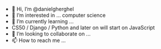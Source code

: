 - 👋 Hi, I’m @danielgherghel
- 👀 I’m interested in ... computer science
- 🌱 I’m currently learning ...
- CS50 / Django / Python and later on will start on JavaScript
- 💞️ I’m looking to collaborate on ...
- 📫 How to reach me ...

<!---
danielgherghel/danielgherghel is a ✨ special ✨ repository because its `README.md` (this file) appears on your GitHub profile.
You can click the Preview link to take a look at your changes.
--->
